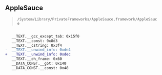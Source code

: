 ## AppleSauce

> `/System/Library/PrivateFrameworks/AppleSauce.framework/AppleSauce`

```diff

   __TEXT.__gcc_except_tab: 0x15f0
   __TEXT.__const: 0x8d3
   __TEXT.__cstring: 0x3f4
-  __TEXT.__unwind_info: 0xde4
+  __TEXT.__unwind_info: 0xdec
   __TEXT.__eh_frame: 0x60
   __DATA_CONST.__got: 0x140
   __DATA_CONST.__const: 0x48

```
